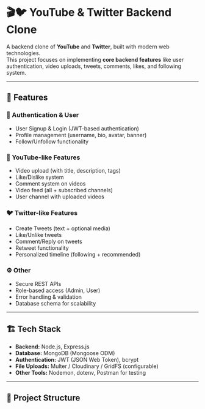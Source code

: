 # 🎬🐦 YouTube & Twitter Backend Clone

A backend clone of **YouTube** and **Twitter**, built with modern web technologies.  
This project focuses on implementing **core backend features** like user authentication, video uploads, tweets, comments, likes, and following system.

---

## 📌 Features

### 🔑 Authentication & User
- User Signup & Login (JWT-based authentication)
- Profile management (username, bio, avatar, banner)
- Follow/Unfollow functionality

### 🎥 YouTube-like Features
- Video upload (with title, description, tags)
- Like/Dislike system
- Comment system on videos
- Video feed (all + subscribed channels)
- User channel with uploaded videos

### 🐦 Twitter-like Features
- Create Tweets (text + optional media)
- Like/Unlike tweets
- Comment/Reply on tweets
- Retweet functionality
- Personalized timeline (following + recommended)

### ⚙️ Other
- Secure REST APIs
- Role-based access (Admin, User)
- Error handling & validation
- Database schema for scalability

---

## 🏗️ Tech Stack

- **Backend:** Node.js, Express.js
- **Database:** MongoDB (Mongoose ODM)
- **Authentication:** JWT (JSON Web Token), bcrypt
- **File Uploads:** Multer / Cloudinary / GridFS (configurable)
- **Other Tools:** Nodemon, dotenv, Postman for testing

---

## 📂 Project Structure

